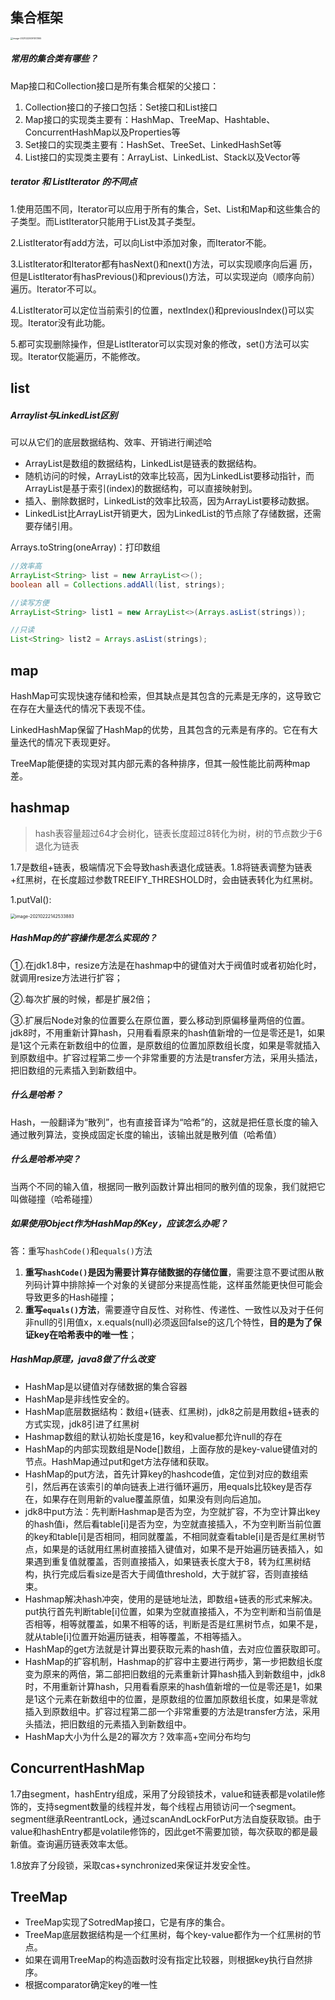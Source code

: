 ## 集合框架

>
>
>

<img src="../../../../../Library/Application%20Support/typora-user-images/image-20210220091513165.png" alt="image-20210220091513165" style="zoom:25%;" />



##### 常用的集合类有哪些？

Map接口和Collection接口是所有集合框架的父接口：

1. Collection接口的子接口包括：Set接口和List接口
2. Map接口的实现类主要有：HashMap、TreeMap、Hashtable、ConcurrentHashMap以及Properties等
3. Set接口的实现类主要有：HashSet、TreeSet、LinkedHashSet等
4. List接口的实现类主要有：ArrayList、LinkedList、Stack以及Vector等

##### *terator 和 ListIterator 的不同点*

1.使用范围不同，Iterator可以应用于所有的集合，Set、List和Map和这些集合的子类型。而ListIterator只能用于List及其子类型。

2.ListIterator有add方法，可以向List中添加对象，而Iterator不能。

3.ListIterator和Iterator都有hasNext()和next()方法，可以实现顺序向后遍 历，但是ListIterator有hasPrevious()和previous()方法，可以实现逆向（顺序向前）遍历。Iterator不可以。

4.ListIterator可以定位当前索引的位置，nextIndex()和previousIndex()可以实现。Iterator没有此功能。

5.都可实现删除操作，但是ListIterator可以实现对象的修改，set()方法可以实现。Iterator仅能遍历，不能修改。

## list

##### Arraylist与LinkedList区别

可以从它们的底层数据结构、效率、开销进行阐述哈

- ArrayList是数组的数据结构，LinkedList是链表的数据结构。
- 随机访问的时候，ArrayList的效率比较高，因为LinkedList要移动指针，而ArrayList是基于索引(index)的数据结构，可以直接映射到。
- 插入、删除数据时，LinkedList的效率比较高，因为ArrayList要移动数据。
- LinkedList比ArrayList开销更大，因为LinkedList的节点除了存储数据，还需要存储引用。

Arrays.toString(oneArray)：打印数组

```java
//效率高
ArrayList<String> list = new ArrayList<>();
boolean all = Collections.addAll(list, strings);

//读写方便
ArrayList<String> list1 = new ArrayList<>(Arrays.asList(strings));

//只读
List<String> list2 = Arrays.asList(strings);
```

## map

HashMap可实现快速存储和检索，但其缺点是其包含的元素是无序的，这导致它在存在大量迭代的情况下表现不佳。

LinkedHashMap保留了HashMap的优势，且其包含的元素是有序的。它在有大量迭代的情况下表现更好。

TreeMap能便捷的实现对其内部元素的各种排序，但其一般性能比前两种map差。

## hashmap

> hash表容量超过64才会树化，链表长度超过8转化为树，树的节点数少于6退化为链表

1.7是数组+链表，极端情况下会导致hash表退化成链表。1.8将链表调整为链表+红黑树，在长度超过参数TREEIFY_THRESHOLD时，会由链表转化为红黑树。

1.putVal():

<img src="../../../../../Library/Application%20Support/typora-user-images/image-20210222142533883.png" alt="image-20210222142533883" style="zoom:50%;" />

##### HashMap的扩容操作是怎么实现的？

①.在jdk1.8中，resize方法是在hashmap中的键值对大于阀值时或者初始化时，就调用resize方法进行扩容；

②.每次扩展的时候，都是扩展2倍；

③.扩展后Node对象的位置要么在原位置，要么移动到原偏移量两倍的位置。jdk8时，不用重新计算hash，只用看看原来的hash值新增的一位是零还是1，如果是1这个元素在新数组中的位置，是原数组的位置加原数组长度，如果是零就插入到原数组中。扩容过程第二步一个非常重要的方法是transfer方法，采用头插法，把旧数组的元素插入到新数组中。

##### 什么是哈希？

Hash，一般翻译为“散列”，也有直接音译为“哈希”的，这就是把任意长度的输入通过散列算法，变换成固定长度的输出，该输出就是散列值（哈希值）

##### 什么是哈希冲突？

当两个不同的输入值，根据同一散列函数计算出相同的散列值的现象，我们就把它叫做碰撞（哈希碰撞）

##### 如果使用Object作为HashMap的Key，应该怎么办呢？

答：重写`hashCode()`和`equals()`方法

1. **重写`hashCode()`是因为需要计算存储数据的存储位置**，需要注意不要试图从散列码计算中排除掉一个对象的关键部分来提高性能，这样虽然能更快但可能会导致更多的Hash碰撞；
2. **重写`equals()`方法**，需要遵守自反性、对称性、传递性、一致性以及对于任何非null的引用值x，x.equals(null)必须返回false的这几个特性，**目的是为了保证key在哈希表中的唯一性**；

##### HashMap原理，java8做了什么改变

- HashMap是以键值对存储数据的集合容器
- HashMap是非线性安全的。
- HashMap底层数据结构：数组+(链表、红黑树)，jdk8之前是用数组+链表的方式实现，jdk8引进了红黑树
- Hashmap数组的默认初始长度是16，key和value都允许null的存在
- HashMap的内部实现数组是Node[]数组，上面存放的是key-value键值对的节点。HashMap通过put和get方法存储和获取。
- HashMap的put方法，首先计算key的hashcode值，定位到对应的数组索引，然后再在该索引的单向链表上进行循环遍历，用equals比较key是否存在，如果存在则用新的value覆盖原值，如果没有则向后追加。
- jdk8中put方法：先判断Hashmap是否为空，为空就扩容，不为空计算出key的hash值i，然后看table[i]是否为空，为空就直接插入，不为空判断当前位置的key和table[i]是否相同，相同就覆盖，不相同就查看table[i]是否是红黑树节点，如果是的话就用红黑树直接插入键值对，如果不是开始遍历链表插入，如果遇到重复值就覆盖，否则直接插入，如果链表长度大于8，转为红黑树结构，执行完成后看size是否大于阈值threshold，大于就扩容，否则直接结束。
- Hashmap解决hash冲突，使用的是链地址法，即数组+链表的形式来解决。put执行首先判断table[i]位置，如果为空就直接插入，不为空判断和当前值是否相等，相等就覆盖，如果不相等的话，判断是否是红黑树节点，如果不是，就从table[i]位置开始遍历链表，相等覆盖，不相等插入。
- HashMap的get方法就是计算出要获取元素的hash值，去对应位置获取即可。
- HashMap的扩容机制，Hashmap的扩容中主要进行两步，第一步把数组长度变为原来的两倍，第二部把旧数组的元素重新计算hash插入到新数组中，jdk8时，不用重新计算hash，只用看看原来的hash值新增的一位是零还是1，如果是1这个元素在新数组中的位置，是原数组的位置加原数组长度，如果是零就插入到原数组中。扩容过程第二部一个非常重要的方法是transfer方法，采用头插法，把旧数组的元素插入到新数组中。
- HashMap大小为什么是2的幂次方？效率高+空间分布均匀

## ConcurrentHashMap

1.7由segment，hashEntry组成，采用了分段锁技术，value和链表都是volatile修饰的，支持segment数量的线程并发，每个线程占用锁访问一个segment。segment继承ReentrantLock，通过scanAndLockForPut方法自旋获取锁。由于value和hashEntry都是volatile修饰的，因此get不需要加锁，每次获取的都是最新值。查询遍历链表效率太低。

1.8放弃了分段锁，采取cas+synchronized来保证并发安全性。



## TreeMap

- TreeMap实现了SotredMap接口，它是有序的集合。
- TreeMap底层数据结构是一个红黑树，每个key-value都作为一个红黑树的节点。
- 如果在调用TreeMap的构造函数时没有指定比较器，则根据key执行自然排序。
- 根据comparator确定key的唯一性
